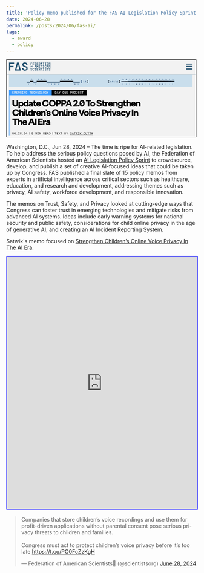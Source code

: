 ```yaml
---
title: 'Policy memo published for the FAS AI Legislation Policy Sprint'
date: 2024-06-28
permalink: /posts/2024/06/fas-ai/
tags:
  - award
  - policy
---
```


<img src='/images/2024-06-28-fas-ai.png' style="border:1px solid black;" width="500">

Washington, D.C., Jun 28, 2024 – The time is ripe for AI-related legislation. To help address the serious policy questions posed by AI, the Federation of American Scientists hosted an [AI Legislation Policy Sprint](https://fas.org/accelerator/ai-legislation/) to crowdsource, develop, and publish a set of creative AI-focused ideas that could be taken up by Congress. FAS published a final slate of 15 policy memos from experts in artificial intelligence across critical sectors such as healthcare, education, and research and development, addressing themes such as privacy, AI safety, workforce development, and responsible innovation.

The memos on Trust, Safety, and Privacy looked at cutting-edge ways that Congress can foster trust in emerging technologies and mitigate risks from advanced AI systems. Ideas include early warning systems for national security and public safety, considerations for child online privacy in the age of generative AI, and creating an AI Incident Reporting System.

Satwik's memo focused on [Strengthen Children’s Online Voice Privacy In The AI Era](https://fas.org/publication/childrens-online-voice-privacy/).

<iframe src="https://www.linkedin.com/embed/feed/update/urn:li:share:7212442919952117762" height="669" width="504" frameborder="0" allowfullscreen="" title="Embedded post" style="border:1px blue solid;"></iframe>

<blockquote class="twitter-tweet"><p lang="en" dir="ltr">Companies that store children’s voice recordings and use them for profit-driven applications without parental consent pose serious privacy threats to children and families.<br><br>Congress must act to protect children’s voice privacy before it’s too late.<a href="https://t.co/PO0FcZzKgH">https://t.co/PO0FcZzKgH</a></p>&mdash; Federation of American Scientists🔬 (@scientistsorg) <a href="https://twitter.com/scientistsorg/status/1806677314488398303?ref_src=twsrc%5Etfw">June 28, 2024</a></blockquote> <script async src="https://platform.twitter.com/widgets.js" charset="utf-8"></script>
